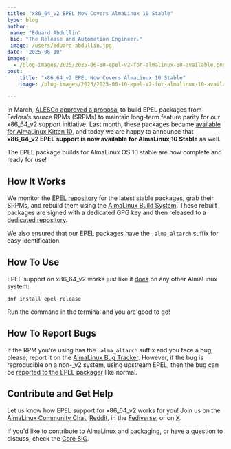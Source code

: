 ```yaml
---
title: "x86_64_v2 EPEL Now Covers AlmaLinux 10 Stable"
type: blog
author:
 name: "Eduard Abdullin"
 bio: "The Release and Automation Engineer."
 image: /users/eduard-abdullin.jpg
date: '2025-06-10'
images:
  - /blog-images/2025/2025-06-10-epel-v2-for-almalinux-10-available.png
post:
    title: "x86_64_v2 EPEL Now Covers AlmaLinux 10 Stable"
    image: /blog-images/2025/2025-06-10-epel-v2-for-almalinux-10-available.png

---
```


In March, [ALESCo approved a proposal](https://github.com/AlmaLinux/ALESCo/blob/master/rfcs/0001-build-fedora-epel-for-almalinux-and-almalinux-kitten-x86_64_v2.md) to build EPEL packages from Fedora’s source RPMs (SRPMs) to maintain long-term feature parity for our x86_64_v2 support initiative. Last month, these packages became [available for AlmaLinux Kitten 10](https://almalinux.org/blog/2025-05-13-epel-10-kitten-v2/), and today we are happy to announce that **x86_64_v2 EPEL support is now available for AlmaLinux 10 Stable** as well.

The EPEL package builds for AlmaLinux OS 10 stable are now complete and ready for use!

## How It Works

We monitor the [EPEL repository](https://dl.fedoraproject.org/pub/epel/10z/Everything/source/tree/) for the latest stable packages, grab their SRPMs, and rebuild them using the [AlmaLinux Build System](https://build.almalinux.org/). These rebuilt packages are signed with a dedicated GPG key and then released to a [dedicated repository](https://epel.repo.almalinux.org). 

We also ensured that our EPEL packages have the `.alma_altarch` suffix for easy identification. 

## How To Use

EPEL support on x86_64_v2 works just like it [does](https://wiki.almalinux.org/repos/Extras.html#epel) on any other AlmaLinux system:

```
dnf install epel-release
```

Run the command in the terminal and you are good to go! 

## How To Report Bugs

If the RPM you're using has the `.alma_altarch` suffix and you face a bug, please, report it on the [AlmaLinux Bug Tracker](https://bugs.almalinux.org/). However, if the bug is reproducible on a non-_v2 system, using upstream EPEL, then the bug can be [reported to the EPEL packager](https://fedoraproject.org/wiki/EPEL/FAQ#Where_can_I_find_help_or_report_issues?) like normal. 

## Contribute and Get Help

Let us know how EPEL support for x86_64_v2 works for you! Join us on the [AlmaLinux Community Chat](https://chat.almalinux.org), [Reddit](https://reddit.com/r/almalinux), in the [Fediverse](https://fosstodon.org/@almalinux), or on [X](https://x.com/almalinux).

If you'd like to contribute to AlmaLinux and packaging, or have a question to discuss, check the [Core SIG](https://wiki.almalinux.org/sigs/Core.html).
